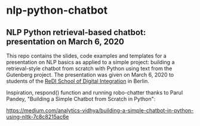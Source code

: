 # nlp-python-chatbot

## NLP Python retrieval-based chatbot: presentation on March 6, 2020

This repo contains the slides, code examples and templates for a presentation on NLP basics as applied to a simple project: building a retrieval-style chatbot from scratch with Python using text from the Gutenberg project. The presentation was given on March 6, 2020 to students of the [ReDI School of Digital Integration](linkedin.com/school/redi-school-of-digital-integration/) in Berlin.

Inspiration, respond() function and running robo-chatter thanks to Parul Pandey, "Building a Simple Chatbot from Scratch in Python":

https://medium.com/analytics-vidhya/building-a-simple-chatbot-in-python-using-nltk-7c8c8215ac6e
